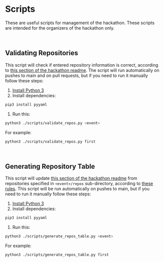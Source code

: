 # Scripts

These are useful scripts for management of the hackathon. These scripts are intended for the organizers of the hackathon only.

<br>

## Validating Repositories

This script will check if entered repository information is correct, according to
[this section of the hackathon readme](https://github.com/OSS-Hackathon/IranOpenSourceHackathon#repositories).
The script will run automatically on pushes to main and on pull requests, but if you need to run it manually follow these steps:

1. [Install Python 3](https://www.python.org/downloads/)
1. Install dependencies:
  ```bash
  pip3 install pyyaml
  ```
1. Run this:
  ```bash
  python3 ./scripts/validate_repos.py <event>
  ```
  For example:
  ```bash
  python3 ./scripts/validate_repos.py first
  ```

<br>

## Generating Repository Table

This script will update
[this section of the hackathon readme](https://github.com/OSS-Hackathon/IranOpenSourceHackathon#repositories)
from repositories specified in `<event>/repos` sub-directory,
according to [these rules](https://github.com/OSS-Hackathon/IranOpenSourceHackathon#i-am-a-maintainer-can-i-add-my-repos-to-this-hackathon).
This script will be run automatically on pushes to main, but
if you need to run it manually follow these steps:

1. [Install Python 3](https://www.python.org/downloads/)
1. Install dependencies:
  ```bash
  pip3 install pyyaml
  ```
1. Run this:
  ```bash
  python3 ./scripts/generate_repos_table.py <event>
  ```
  For example:
  ```bash
  python3 ./scripts/generate_repos_table.py first
  ```
